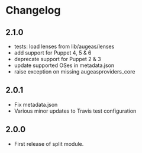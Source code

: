 # Changelog

## 2.1.0

- tests: load lenses from lib/augeas/lenses
- add support for Puppet 4, 5 & 6
- deprecate support for Puppet 2 & 3
- update supported OSes in metadata.json
- raise exception on missing augeasproviders_core

## 2.0.1

- Fix metadata.json
- Various minor updates to Travis test configuration

## 2.0.0

- First release of split module.
